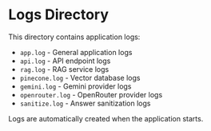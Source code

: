 # Logs Directory

This directory contains application logs:

- `app.log` - General application logs
- `api.log` - API endpoint logs  
- `rag.log` - RAG service logs
- `pinecone.log` - Vector database logs
- `gemini.log` - Gemini provider logs
- `openrouter.log` - OpenRouter provider logs
- `sanitize.log` - Answer sanitization logs

Logs are automatically created when the application starts.